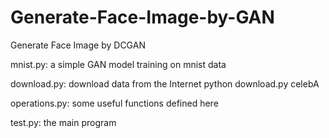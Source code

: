 # Generate-Face-Image-by-GAN
Generate Face Image by DCGAN

mnist.py: a simple GAN model training on mnist data

download.py: download data from the Internet
	python download.py celebA
	
operations.py: some useful functions defined here

test.py: the main program
